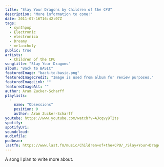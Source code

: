 ```yaml
---
title: "Slay Your Dragons by Children of the CPU"
description: "More information to come!"
date: 2011-07-16T16:42:07Z
tags:
  - synthpop
  - Electronic
  - electronica
  - Dreamy
  - melancholy
public: true
artists:
  - Children of the CPU
songtitle: "Slay Your Dragons"
album: "Back to BASIC"
featuredImage: "back-to-basic.png"
featuredImageCredit: "Image is used from album for review purposes."
featuredImageLink: ""
featuredImageAlt: ""
author: Aram Zucker-Scharff
playlists:
  -
    name: "Obsessions"
    position: 9
    author: Aram Zucker-Scharff
youtube: https://www.youtube.com/watch?v=AJcqvy9T2ts
spotify: 
spotifyUri: 
soundcloud:
audiofile:
podbean:
lastfm: https://www.last.fm/music/Children+of+the+CPU/_/Slay+Your+Dragons
---
```


A song I plan to write more about.
		